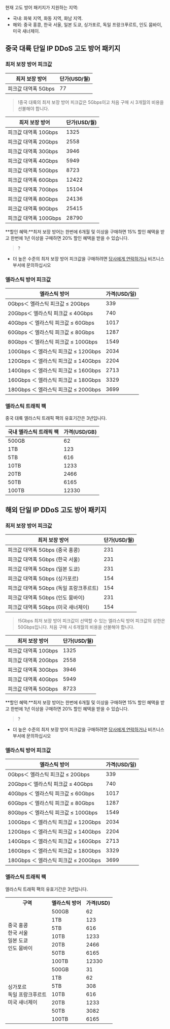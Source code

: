 현재 고도 방어 패키지가 지원하는 지역:
- 국내: 화북 지역, 화동 지역, 화남 지역.
- 해외: 중국 홍콩, 한국 서울, 일본 도쿄, 싱가포르, 독일 프랑크푸르트, 인도 뭄바이, 미국 새너제이.

##  **중국 대륙 단일 IP DDoS 고도 방어 패키지**
###  최저 보장 방어 피크값
|최저 보장 방어|단가(USD/월)|
|-|-|
|피크값 대역폭 5Gbps|77|
>!중국 대륙의 최저 보장 방어 피크값은 5Gbps이고 처음 구매 시 3개월의 비용을 선불해야 합니다.

|최저 보장 방어|단가(USD/월)|
|-|-|
|피크값 대역폭 10Gbps|1325|
|피크값 대역폭 20Gbps|2558|
|피크값 대역폭 30Gbps|3946|
|피크값 대역폭 40Gbps|5949|
|피크값 대역폭 50Gbps|8723|
|피크값 대역폭 60Gbps|12422|
|피크값 대역폭 70Gbps|15104|
|피크값 대역폭 80Gbps|24136|
|피크값 대역폭 90Gbps|25415|
|피크값 대역폭 100Gbps|28790|

**할인 혜택:**최저 보장 방어는 한번에 6개월 및 이상을 구매하면 15% 할인 혜택을 받고 한번에 1년 이상을 구매하면 20% 할인 혜택을 받을 수 있습니다.
>?
- 더 높은 수준의 최저 보장 방어 피크값을 구매하려면 [당사에게 연락하거나](https://cloud.tencent.com/about/connect) 비즈니스 부서에 문의하십시오

### 엘라스틱 방어 피크값
| 엘라스틱 방어 | 가격(USD/일)|
|---------|---------|
| 0Gbps＜ 엘라스틱 피크값 ≤  20Gbps | 339|
| 20Gbps＜ 엘라스틱 피크값 ≤  40Gbps | 740 | 
| 40Gbps ＜ 엘라스틱 피크값 ≤  60Gbps |1017 | 
| 60Gbps ＜ 엘라스틱 피크값 ≤  80Gbps |1287| 
| 80Gbps ＜ 엘라스틱 피크값 ≤  100Gbps |1549| 
| 100Gbps ＜ 엘라스틱 피크값 ≤ 120Gbps |2034 | 
| 120Gbps ＜ 엘라스틱 피크값 ≤  140Gbps |2204 |
|140Gbps ＜ 엘라스틱 피크값 ≤  160Gbps| 2713|
| 160Gbps ＜ 엘라스틱 피크값 ≤ 180Gbps | 3329 |
| 180Gbps ＜ 엘라스틱 피크값 ≤ 200Gbps| 3699| 

### 엘라스틱 트래픽 팩
중국 대륙 엘라스틱 트래픽 팩의 유효기간은 3년입니다.

|국내 엘라스틱 트래픽 팩|가격(USD/GB)|
|--|-|
|500GB|62|
|1TB|123|
|5TB|616|
|10TB|1233|
|20TB|2466|
|50TB|6165|
|100TB|12330|

## **해외 단일 IP DDoS 고도 방어 패키지**
### 최저 보장 방어 피크값

|최저 보장 방어|단가(USD/월)|
|-|-|
|피크값 대역폭 5Gbps (중국 홍콩)|231|
| 피크값 대역폭 5Gbps (한국 서울)|231|
|피크값 대역폭 5Gbps (일본 도쿄)|231|
|피크값 대역폭 5Gbps (싱가포르)|154|
|피크값 대역폭 5Gbps (독일 프랑크푸르트)|154|
|피크값 대역폭 5Gbps (인도 뭄바이)|231|
|피크값 대역폭 5Gbps (미국 새너제이)|154|

>!5Gbps 최저 보장 방어 피크값이 선택할 수 있는 엘라스틱 방어 피크값의 상한은 50Gbps입니다. 처음 구매 시 6개월의 비용을 선불해야 합니다.

|최저 보장 방어|단가(USD/월)|
|-|-|
|피크값 대역폭 10Gbps|1325|
|피크값 대역폭 20Gbps|2558|
|피크값 대역폭 30Gbps|3946|
|피크값 대역폭 40Gbps|5949|
|피크값 대역폭 50Gbps|8723|

**할인 혜택:**최저 보장 방어는 한번에 6개월 및 이상을 구매하면 15% 할인 혜택을 받고 한번에 1년 이상을 구매하면 20% 할인 혜택을 받을 수 있습니다.
>?
- 더 높은 수준의 최저 보장 방어 피크값을 구매하려면 [당사에게 연락하거나](https://cloud.tencent.com/about/connect) 비즈니스 부서에 문의하십시오


### 엘라스틱 방어 피크값
| 엘라스틱 방어 | 가격(USD/일)|
|---------|---------|
| 0Gbps＜ 엘라스틱 피크값 ≤  20Gbps | 339|
| 20Gbps＜ 엘라스틱 피크값 ≤  40Gbps | 740 | 
| 40Gbps ＜ 엘라스틱 피크값 ≤  60Gbps |1017 | 
| 60Gbps ＜ 엘라스틱 피크값 ≤  80Gbps |1287| 
| 80Gbps ＜ 엘라스틱 피크값 ≤  100Gbps |1549| 
| 100Gbps ＜ 엘라스틱 피크값 ≤ 120Gbps |2034 | 
| 120Gbps ＜ 엘라스틱 피크값 ≤  140Gbps |2204 |
| 140Gbps ＜ 엘라스틱 피크값 ≤  160Gbps |2713 |
| 160Gbps ＜ 엘라스틱 피크값 ≤ 180Gbps |3329 |
| 180Gbps ＜ 엘라스틱 피크값 ≤ 200Gbps|3699 | 


### 엘라스틱 트래픽 팩
엘라스틱 트래픽 팩의 유효기간은 3년입니다.
<table>
<tr>
<th>구역</th>
<th>엘라스틱 방어</th>
<th>가격(USD)</th>
</tr>

<tr>
<td rowspan="7">중국 홍콩<br>한국 서울<br>일본 도쿄<br>인도 뭄바이</td>

<td>500GB</td>
<td>62</td>
</tr>

<tr>
<td>1TB</td>
<td>123</td>
</tr>

<tr>
<td>5TB</td>
<td>616</td>
</tr>

<tr>
<td>10TB</td>
<td>1233</td>
</tr>

<tr>
<td>20TB</td>
<td>2466</td>
</tr>

<tr>
<td>50TB</td>
<td>6165</td>
</tr>

<tr>
<td>100TB</td>
<td>12330</td>
</tr>

<tr>
<td rowspan="7">싱가포르<br>독일 프랑크푸르트<br>미국 새너제이</td>

<td>500GB</td>
<td>31</td>
</tr>

<tr>
<td>1TB</td>
<td>62</td>
</tr>

<tr>
<td>5TB</td>
<td>308</td>
</tr>

<tr>
<td>10TB</td>
<td>616</td>
</tr>

<tr>
<td>20TB</td>
<td>1233</td>
</tr>

<tr>
<td>50TB</td>
<td>3082</td>
</tr>

<tr>
<td>100TB</td>
<td>6165</td>
</tr>
</table>

